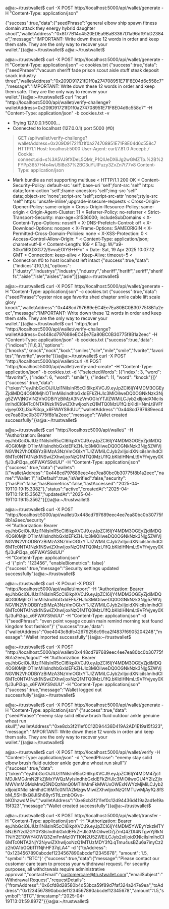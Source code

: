 a@a:~/trustwallet$ curl -X POST http://localhost:5000/api/wallet/generate -H "Content-Type: application/json"

{"success":true,"data":{"seedPhrase":"general elbow ship spawn fitness domain attack they energy hybrid daughter shoot","walletAddress":"0x8f77B14c4520EDEa9BaB3367D1a96df91bD2384e","message":"IMPORTANT: Write down these 12 words in order and keep them safe. They are the only way to recover your wallet."}}a@a:~/trustwallet$ 
a@a:~/trustwallet$ 






a@a:~/trustwallet$ curl -X POST http://localhost:5000/api/wallet/generate -H "Content-Type: application/json" -c cookies.txt
{"success":true,"data":{"seedPhrase":"vacuum sheriff fade prison scout aisle stuff steak deposit snack industry three","walletAddress":"0x209D91721fD1f0a274708951E71F8E04d6c558c7","message":"IMPORTANT: Write down these 12 words in order and keep them safe. They are the only way to recover your wallet."}}a@a:~/trustwallet$ curl "hcurl "http://localhost:5000/api/wallet/verify-challenge?walletAddress=0x209D91721fD1f0a274708951E71F8E04d6c558c7" -H "Content-Type: application/json" -b cookies.txt -v
*   Trying 127.0.0.1:5000...
* Connected to localhost (127.0.0.1) port 5000 (#0)
> GET /api/wallet/verify-challenge?walletAddress=0x209D91721fD1f0a274708951E71F8E04d6c558c7 HTTP/1.1
> Host: localhost:5000
> User-Agent: curl/7.81.0
> Accept: */*
> Cookie: connect.sid=s%3A5VJ9fXDeL5QMr_P1QlUeDX6Jg2wGMZTp.%2B%2FYPp3657H4x4wU5I8e37%2BC3uYUIPuzy3ZvZn7t77v8
> Content-Type: application/json
> 
* Mark bundle as not supporting multiuse
< HTTP/1.1 200 OK
< Content-Security-Policy: default-src 'self';base-uri 'self';font-src 'self' https: data:;form-action 'self';frame-ancestors 'self';img-src 'self' data:;object-src 'none';script-src 'self';script-src-attr 'none';style-src 'self' https: 'unsafe-inline';upgrade-insecure-requests
< Cross-Origin-Opener-Policy: same-origin
< Cross-Origin-Resource-Policy: same-origin
< Origin-Agent-Cluster: ?1
< Referrer-Policy: no-referrer
< Strict-Transport-Security: max-age=31536000; includeSubDomains
< X-Content-Type-Options: nosniff
< X-DNS-Prefetch-Control: off
< X-Download-Options: noopen
< X-Frame-Options: SAMEORIGIN
< X-Permitted-Cross-Domain-Policies: none
< X-XSS-Protection: 0
< Access-Control-Allow-Origin: *
< Content-Type: application/json; charset=utf-8
< Content-Length: 169
< ETag: W/"a9-30kc1iRXDXG72/SvvuEOlYB+HFo"
< Date: Sat, 19 Apr 2025 10:07:12 GMT
< Connection: keep-alive
< Keep-Alive: timeout=5
< 
* Connection #0 to host localhost left intact
{"success":true,"data":{"indices":[10,1,5],"options":["idustry","industrys","industry","ndustry","sheriff","heriff","seriff","sheriffs","aisle","isle","aisles","asle"]}}a@a:~/trustwallet$ 


















a@a:~/trustwallet$ curl -X POST http://localhost:5000/api/wallet/generate -H "Content-Type: application/json" -c cookies.txt
{"success":true,"data":{"seedPhrase":"oyster nice age favorite shed chapter smile cable lift scale glory knock","walletAddress":"0x448cd797689eEC4Ee7Ea80BC0B30775f8B1a2eec","message":"IMPORTANT: Write down these 12 words in order and keep them safe. They are the only way to recover your wallet."}}a@a:~/trustwallet$ curl "http://lcurl "http://localhost:5000/api/wallet/verify-challenge?walletAddress=0x448cd797689eEC4Ee7Ea80BC0B30775f8B1a2eec" -H "Content-Type: application/json" -b cookies.txt
{"success":true,"data":{"indices":[11,6,3],"options":["knocks","knock","nock","kock","smiles","sile","mile","smile","fvorite","favorites","favorite","avorite"]}}a@a:~/trustwallet$ curl -X POST "http://localhost:5000/api/wallet/curl -X POST "http://localhost:5000/api/wallet/verify-and-create" -H "Content-Type: application/json" -b cookies.txt -d '{"selectedWords": [{"index": 3, "word": "favorite"}, {"index": 6, "word": "smile"}, {"index": 11, "word": "knock"}]}'
{"success":true,"data":{"token":"eyJhbGciOiJIUzI1NiIsInR5cCI6IkpXVCJ9.eyJpZCI6IjY4MDM3OGEyZjdiMDQ4OGI0MjhlOTlmMiIsIndhbGxldEFkZHJlc3MiOiIweDQ0OGNkNzk3Njg5ZWVjNGVlN2VhODBiYzBiMzA3NzVmOGIxYTJlZWMiLCJyb2xlIjoidXNlciIsImlhdCI6MTc0NTA1Nzk1NSwiZXhwIjoxNzQ1MTQ0MzU1fQ.bKIdIHNmLt9VFfvjyey0XfjJ3uPi3qa_x6FWAYS9dUU","walletAddress":"0x448cd797689eec4ee7ea80bc0b30775f8b1a2eec","message":"Wallet created successfully"}}a@a:~/trustwallet$ 






















a@a:~/trustwallet$ curl "http://localhost:5000/api/wallet/" -H "Authorization: Bearer eyJhbGciOiJIUzI1NiIsInR5cCI6IkpXVCJ9.eyJpZCI6IjY4MDM3OGEyZjdiMDQ4OGI0MjhlOTlmMiIsIndhbGxldEFkZHJlc3MiOiIweDQ0OGNkNzk3Njg5ZWVjNGVlN2VhODBiYzBiMzA3NzVmOGIxYTJlZWMiLCJyb2xlIjoidXNlciIsImlhdCI6MTc0NTA1Nzk1NSwiZXhwIjoxNzQ1MTQ0MzU1fQ.bKIdIHNmLt9VFfvjyey0XfjJ3uPi3qa_x6FWAYS9dUU" -H "Content-Type: application/json"
{"success":true,"data":{"wallets":[{"walletAddress":"0x448cd797689eec4ee7ea80bc0b30775f8b1a2eec","name":"Wallet 1","isDefault":true,"isVerified":false,"security":{"hasPin":false,"hasBiometrics":false,"lastAccessed":"2025-04-19T10:19:15.338Z"},"status":"active","createdAt":"2025-04-19T10:19:15.356Z","updatedAt":"2025-04-19T10:19:15.356Z"}]}}a@a:~/trustwallet$ 














a@a:~/trustwallet$ curl -X POST "http://localhost:5000/api/wallet/0x448cd797689eec4ee7ea80bc0b30775f8b1a2eec/security" \
  -H "Authorization: Bearer eyJhbGciOiJIUzI1NiIsInR5cCI6IkpXVCJ9.eyJpZCI6IjY4MDM3OGEyZjdiMDQ4OGI0MjhlOTlmMiIsIndhbGxldEFkZHJlc3MiOiIweDQ0OGNkNzk3Njg5ZWVjNGVlN2VhODBiYzBiMzA3NzVmOGIxYTJlZWMiLCJyb2xlIjoidXNlciIsImlhdCI6MTc0NTA1Nzk1NSwiZXhwIjoxNzQ1MTQ0MzU1fQ.bKIdIHNmLt9VFfvjyey0XfjJ3uPi3qa_x6FWAYS9dUU" \
  -H "Content-Type: application/json" \
  -d '{"pin": "123456", "enableBiometrics": false}'
{"success":true,"message":"Security settings updated successfully"}a@a:~/trustwallet$ 
























a@a:~/trustwallet$ curl -X POcurl -X POST "http://localhost:5000/api/wallet/import" -H "Authorization: Bearer eyJhbGciOiJIUzI1NiIsInR5cCI6IkpXVCJ9.eyJpZCI6IjY4MDM3OGEyZjdiMDQ4OGI0MjhlOTlmMiIsIndhbGxldEFkZHJlc3MiOiIweDQ0OGNkNzk3Njg5ZWVjNGVlN2VhODBiYzBiMzA3NzVmOGIxYTJlZWMiLCJyb2xlIjoidXNlciIsImlhdCI6MTc0NTA1Nzk1NSwiZXhwIjoxNzQ1MTQ0MzU1fQ.bKIdIHNmLt9VFfvjyey0XfjJ3uPi3qa_x6FWAYS9dUU" -H "Content-Type: application/json" -d '{"seedPhrase": "oven point voyage cousin main remind morning test found kingdom foot fashion"}'
{"success":true,"data":{"walletAddress":"0xe4043c8dfc42679256c99ca2f4837f6905204248","message":"Wallet imported successfully"}}a@a:~/trustwallet$ 













a@a:~/trustwallet$ curl -X POST "http://localhost:5000/api/wallet/0x448cd797689eec4ee7ea80bc0b30775f8b1a2eec/logout" -H "Authorization: Bearer eyJhbGciOiJIUzI1NiIsInR5cCI6IkpXVCJ9.eyJpZCI6IjY4MDM3OGEyZjdiMDQ4OGI0MjhlOTlmMiIsIndhbGxldEFkZHJlc3MiOiIweDQ0OGNkNzk3Njg5ZWVjNGVlN2VhODBiYzBiMzA3NzVmOGIxYTJlZWMiLCJyb2xlIjoidXNlciIsImlhdCI6MTc0NTA1Nzk1NSwiZXhwIjoxNzQ1MTQ0MzU1fQ.bKIdIHNmLt9VFfvjyey0XfjJ3uPi3qa_x6FWAYS9dUU" -H "Content-Type: application/json"
{"success":true,"message":"Wallet logged out successfully"}a@a:~/trustwallet$ 



















a@a:~/trustwallet$ curl -X POST http://localhost:5000/api/wallet/generate -H "Content-Type: application/json"
{"success":true,"data":{"seedPhrase":"enemy stay solid elbow brush fluid outdoor ankle genuine wheat run skull","walletAddress":"0xe8cb3f211ef0C12D94436D419A2AD1E19a15f323","message":"IMPORTANT: Write down these 12 words in order and keep them safe. They are the only way to recover your wallet."}}a@a:~/trustwallet$ 












a@a:~/trustwallet$ curl -X POST http://localhost:5000/api/wallet/verify -H "Content-Type: application/json" -d '{"seedPhrase": "enemy stay solid elbow brush fluid outdoor ankle genuine wheat run skull"}'
{"success":true,"data":{"token":"eyJhbGciOiJIUzI1NiIsInR5cCI6IkpXVCJ9.eyJpZCI6IjY4MDM4Zjc1MDJkMGJmN2FkZjMxYWQzMyIsIndhbGxldEFkZHJlc3MiOiIweGU4Y2IzZjIxMWVmMGMxMmQ5NDQzNmQ0MTlhMmFkMWUxOWExNWYzMjMiLCJyb2xlIjoidXNlciIsImlhdCI6MTc0NTA2MzgwMiwiZXhwIjoxNzQ1MTUwMjAyfQ.8fSbM_5SH8kQ8JlSh68yr5TtLzmbOGve-bKOhzwdMEw","walletAddress":"0xe8cb3f211ef0c12d94436d419a2ad1e19a15f323","message":"Wallet created successfully"}}a@a:~/trustwallet$ 








a@a:~/trustwallet$ curl -X POST http://localhost:5000/api/wallet/transfer -H "Content-Type: application/json" -H "Authorization: Bearer eyJhbGciOiJIUzI1NiIsInR5cCI6IkpXVCJ9.eyJpZCI6IjY4MDM5YWEyYzkzMTY5NzBlYzdlZGY0YSIsIndhbGxldEFkZHJlc3MiOiIweDZjZmQ4ZDI4NTgwYjRkNTNiY2E1OWY4OWQ3ZmFmMzI0YTI0N2U5ZWEiLCJyb2xlIjoidXNlciIsImlhdCI6MTc0NTA2NjY2NywiZXhwIjoxNzQ1MTUzMDY3fQ.qTmu4usBZu6a7inyCz2z2h0A1bGQb1TfNjhHF37qLA4" -d '{"toAddress": "0x1234567890abcdef1234567890abcdef12345678", "amount": 1.5, "symbol": "BTC"}'
{"success":true,"data":{"message":"Please contact our customer care team to process your withdrawal request. For security purposes, all withdrawals require administrative approval.","contactEmail":"customercare@trustwallet.com","emailSubject":"Withdrawal Request","requestDetails":{"fromAddress":"0x6cfd8d28580b4d53bca59f89d7faf324a247e9ea","toAddress":"0x1234567890abcdef1234567890abcdef12345678","amount":1.5,"symbol":"BTC","timestamp":"2025-04-19T13:01:59.897Z"}}}a@a:~/trustwallet$ 